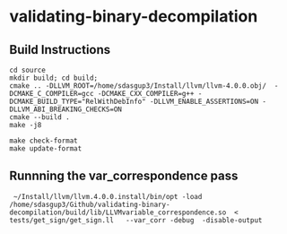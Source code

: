 # validating-binary-decompilation

## Build Instructions
```
cd source
mkdir build; cd build;
cmake .. -DLLVM_ROOT=/home/sdasgup3/Install/llvm/llvm-4.0.0.obj/  -DCMAKE_C_COMPILER=gcc -DCMAKE_CXX_COMPILER=g++ -DCMAKE_BUILD_TYPE="RelWithDebInfo" -DLLVM_ENABLE_ASSERTIONS=ON -DLLVM_ABI_BREAKING_CHECKS=ON
cmake --build .
make -j8

make check-format
make update-format
```

## Runnning the var\_correspondence pass
```
 ~/Install/llvm/llvm.4.0.0.install/bin/opt -load /home/sdasgup3/Github/validating-binary-decompilation/build/lib/LLVMvariable_correspondence.so  < tests/get_sign/get_sign.ll   --var_corr -debug  -disable-output
```
